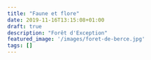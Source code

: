 ```yaml
---
title: "Faune et flore"
date: 2019-11-16T13:15:08+01:00
draft: true
description: "Forêt d'Exception"
featured_image: '/images/foret-de-berce.jpg'
tags: []
---
```



